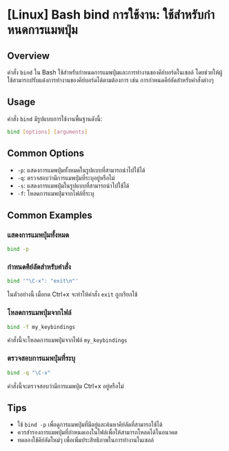 # [Linux] Bash bind การใช้งาน: ใช้สำหรับกำหนดการแมพปุ่ม

## Overview
คำสั่ง `bind` ใน Bash ใช้สำหรับกำหนดการแมพปุ่มและการทำงานของคีย์บอร์ดในเชลล์ โดยช่วยให้ผู้ใช้สามารถปรับแต่งการทำงานของคีย์บอร์ดได้ตามต้องการ เช่น การกำหนดคีย์ลัดสำหรับคำสั่งต่างๆ

## Usage
คำสั่ง `bind` มีรูปแบบการใช้งานพื้นฐานดังนี้:

```bash
bind [options] [arguments]
```

## Common Options
- `-p`: แสดงการแมพปุ่มทั้งหมดในรูปแบบที่สามารถนำไปใช้ได้
- `-q`: ตรวจสอบว่ามีการแมพปุ่มที่ระบุอยู่หรือไม่
- `-s`: แสดงการแมพปุ่มในรูปแบบที่สามารถนำไปใช้ได้
- `-f`: โหลดการแมพปุ่มจากไฟล์ที่ระบุ

## Common Examples
### แสดงการแมพปุ่มทั้งหมด
```bash
bind -p
```

### กำหนดคีย์ลัดสำหรับคำสั่ง
```bash
bind '"\C-x": "exit\n"'
```
ในตัวอย่างนี้ เมื่อกด Ctrl+x จะทำให้คำสั่ง `exit` ถูกเรียกใช้

### โหลดการแมพปุ่มจากไฟล์
```bash
bind -f my_keybindings
```
คำสั่งนี้จะโหลดการแมพปุ่มจากไฟล์ `my_keybindings`

### ตรวจสอบการแมพปุ่มที่ระบุ
```bash
bind -q "\C-x"
```
คำสั่งนี้จะตรวจสอบว่ามีการแมพปุ่ม Ctrl+x อยู่หรือไม่

## Tips
- ใช้ `bind -p` เพื่อดูการแมพปุ่มที่มีอยู่และค้นหาคีย์ลัดที่สามารถใช้ได้
- ควรสำรองการแมพปุ่มที่กำหนดเองในไฟล์เพื่อให้สามารถโหลดได้ในอนาคต
- ทดลองใช้คีย์ลัดใหม่ๆ เพื่อเพิ่มประสิทธิภาพในการทำงานในเชลล์